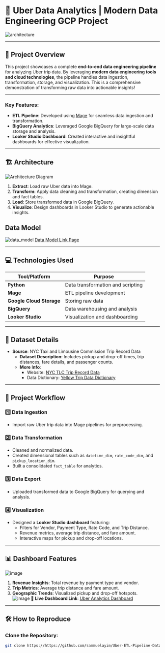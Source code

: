# 🚖 Uber Data Analytics | Modern Data Engineering GCP Project  

![architecture](https://github.com/user-attachments/assets/99c3e1f6-0b75-4710-879f-9eedff9b2196)


---

## 📜 Project Overview  
This project showcases a complete **end-to-end data engineering pipeline** for analyzing Uber trip data. By leveraging **modern data engineering tools and cloud technologies**, the pipeline handles data ingestion, transformation, storage, and visualization. This is a comprehensive demonstration of transforming raw data into actionable insights!  

---

### Key Features:  
- **ETL Pipeline**: Developed using [Mage](https://www.mage.ai/) for seamless data ingestion and transformation.  
- **BigQuery Analytics**: Leveraged Google BigQuery for large-scale data storage and analysis.  
- **Looker Studio Dashboard**: Created interactive and insightful dashboards for effective visualization.  

---

## 🏗️ Architecture  

![Architecture Diagram](https://via.placeholder.com/800x400?text=Architecture+Diagram)  

1. **Extract**: Load raw Uber data into Mage.  
2. **Transform**: Apply data cleaning and transformation, creating dimension and fact tables.  
3. **Load**: Store transformed data in Google BigQuery.  
4. **Visualize**: Design dashboards in Looker Studio to generate actionable insights.

  ## Data Model
![data_model](https://github.com/user-attachments/assets/7c714174-6a8b-4630-afdb-c7d95d44d3bc)
  [Data Model Link Page](https://shorturl.at/Qup6m)

---

## 💻 Technologies Used  

| Tool/Platform           | Purpose                           |
|--------------------------|-----------------------------------|
| **Python**               | Data transformation and scripting|
| **Mage**                 | ETL pipeline development         |
| **Google Cloud Storage** | Storing raw data                 |
| **BigQuery**             | Data warehousing and analysis    |
| **Looker Studio**        | Visualization and dashboarding   |  

---

## 📂 Dataset Details  

- **Source**: NYC Taxi and Limousine Commission Trip Record Data  
  - **Dataset Description**: Includes pickup and drop-off times, trip distances, fare details, and passenger counts.  
  - **More Info**:  
    - Website: [NYC TLC Trip Record Data](https://www.nyc.gov/site/tlc/about/tlc-trip-record-data.page)  
    - Data Dictionary: [Yellow Trip Data Dictionary](https://www.nyc.gov/assets/tlc/downloads/pdf/data_dictionary_trip_records_yellow.pdf)  

---

## 🚀 Project Workflow  

### 1️⃣ **Data Ingestion**  
- Import raw Uber trip data into Mage pipelines for preprocessing.  

### 2️⃣ **Data Transformation**  
- Cleaned and normalized data.  
- Created dimensional tables such as `datetime_dim`, `rate_code_dim`, and `pickup_location_dim`.  
- Built a consolidated `fact_table` for analytics.  

### 3️⃣ **Data Export**  
- Uploaded transformed data to Google BigQuery for querying and analysis.  

### 4️⃣ **Visualization**  
- Designed a **Looker Studio dashboard** featuring:  
  - Filters for Vendor, Payment Type, Rate Code, and Trip Distance.  
  - Revenue metrics, average trip distance, and fare amount.  
  - Interactive maps for pickup and drop-off locations.  

---

## 📊 Dashboard Features  

![image](https://github.com/user-attachments/assets/41d8deab-609d-4931-bbb2-640e1ee689ee)

1. **Revenue Insights**: Total revenue by payment type and vendor.  
2. **Trip Metrics**: Average trip distance and fare amount.  
3. **Geographic Trends**: Visualized pickup and drop-off hotspots.  
![image](https://github.com/user-attachments/assets/48bf0a8a-349a-4472-a441-6d11c78e2bcb)
🌟 **Live Dashboard Link**: [Uber Analytics Dashboard](https://lookerstudio.google.com/s/nl3slVGcC1g)
---

## 🛠️ How to Reproduce  

### Clone the Repository:  
```bash
git clone https://https://github.com/sammuelayim/Uber-ETL-Pipeline-Data-Engineering-Project.git
